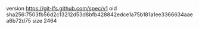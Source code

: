 version https://git-lfs.github.com/spec/v1
oid sha256:7503fb56d2c13212d53d8bfb428842edce1a75b181a1ee3366634aaea6b72d75
size 2464
